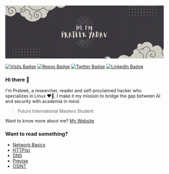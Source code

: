 [![kk's GitHub Banner](./assets/GitHubHeader.png)](https://nottunnellove.tk)

[![Visits Badge](https://badges.pufler.dev/visits/kkYrusobad/kkYrusobad/)](https:nottunnellove.tk)
[![Repos Badge](https://badges.pufler.dev/repos/kkYrusobad)](https://github.com/kkYrusobad?tab=repositories)
[![Twitter Badge](https://img.shields.io/badge/Twitter-Profile-informational?style=flat&logo=twitter&logoColor=white&color=1CA2F1)](https://twitter.com/kkYrusobad)
[![LinkedIn Badge](https://img.shields.io/badge/LinkedIn-Profile-informational?style=flat&logo=linkedin&logoColor=white&color=0D76A8)](https://www.linkedin.com/in/kkYrusobad/)

### Hi there 👋

I'm Prateek, a researcher, reader and self-proclaimed hacker who specializes in Linux ❤️🐧. I make it my mission to bridge the gap between AI and security with academia in mind.

> Future International Masters Student

Want to know more about me? [My Website](https://unitarity.netlify.app)  

### Want to read something?
<!-- BLOG-POST-LIST:START -->
 - [Network Basics](https://unitarity.netlify.app/en/posts/netbasics/)
 - [HTTP&lpar;s&rpar;](https://unitarity.netlify.app/en/posts/http/)
 - [DNS](https://unitarity.netlify.app/en/posts/dns/)
 - [Previse](https://unitarity.netlify.app/en/posts/previse/)
 - [OSINT](https://unitarity.netlify.app/en/posts/osint/)<!-- BLOG-POST-LIST:END -->
